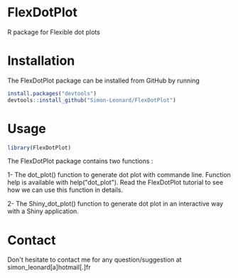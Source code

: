 # FlexDotPlot
R package for Flexible dot plots

# Installation 
The FlexDotPlot package can be installed from GitHub by running

```R
install.packages("devtools")
devtools::install_github("Simon-Leonard/FlexDotPlot")
```

# Usage
```R
library(FlexDotPlot)
```
The FlexDotPlot package contains two functions : 

1- The dot_plot() function to generate dot plot with commande line. Function help is available with help("dot_plot"). Read the FlexDotPlot tutorial to see how we can use this function in details.

2- The Shiny_dot_plot() function to generate dot plot in an interactive way with a Shiny application.


# Contact
Don't hesitate to contact me for any question/suggestion at simon_leonard[a]hotmail[.]fr
